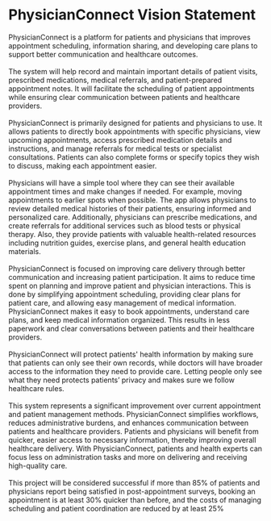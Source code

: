 # PhysicianConnect Vision Statement

PhysicianConnect is a platform for patients and physicians that improves appointment scheduling, information sharing, and developing care plans to support better communication and healthcare outcomes.
<br><br>
The system will help record and maintain important details of patient visits, prescribed medications, medical referrals, and patient-prepared appointment notes. It will facilitate the scheduling of patient appointments while ensuring clear communication between patients and healthcare providers.
<br><br>
PhysicianConnect is primarily designed for patients and physicians to use. It allows patients to directly book appointments with specific physicians, view upcoming appointments, access prescribed medication details and instructions, and manage referrals for medical tests or specialist consultations. Patients can also complete forms or specify topics they wish to discuss, making each appointment easier. 
<br><br>
Physicians will have a simple tool where they can see their available appointment times and make changes if needed. For example, moving appointments to earlier spots when possible. The app allows physicians to review detailed medical histories of their patients, ensuring informed and personalized care. Additionally, physicians can prescribe medications, and create referrals for additional services such as blood tests or physical therapy. Also, they provide patients with valuable health-related resources including nutrition guides, exercise plans, and general health education materials.
<br><br>
PhysicianConnect is focused on improving care delivery through better communication and increasing patient participation. It aims to reduce time spent on planning and improve patient and physician interactions. This is done by simplifying appointment scheduling, providing clear plans for patient care, and allowing easy management of medical information. PhysicianConnect makes it easy to book appointments, understand care plans, and keep medical information organized. This results in less paperwork and clear conversations between patients and their healthcare providers.
<br><br>
PhysicianConnect will protect patients' health information by making sure that patients can only see their own records, while doctors will have broader access to the information they need to provide care. Letting people only see what they need protects patients’ privacy and makes sure we follow healthcare rules.
<br><br>
This system represents a significant improvement over current appointment and patient management methods. PhysicianConnect simplifies workflows, reduces administrative burdens, and enhances communication between patients and healthcare providers. Patients and physicians will benefit from quicker, easier access to necessary information, thereby improving overall healthcare delivery. With PhysicianConnect, patients and health experts can focus less on administration tasks and more on delivering and receiving high-quality care.
<br><br>
This project will be considered successful if more than 85% of patients and physicians report being satisfied in post-appointment surveys, booking an appointment is at least 30% quicker than before, and the costs of managing scheduling and patient coordination are reduced by at least 25%